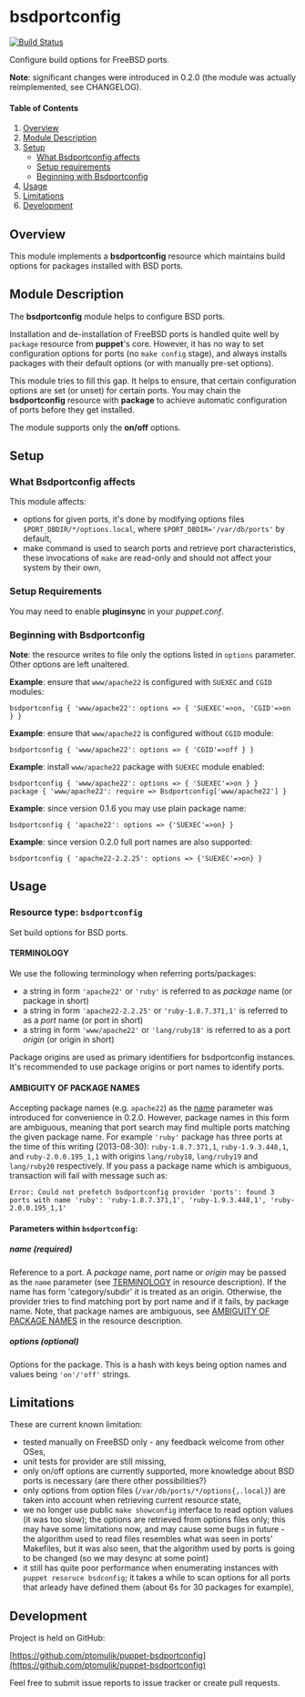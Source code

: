 # bsdportconfig

[![Build Status](https://travis-ci.org/ptomulik/puppet-bsdportconfig.png?branch=master)](https://travis-ci.org/ptomulik/puppet-bsdportconfig)

Configure build options for FreeBSD ports.

**Note**: significant changes were introduced in 0.2.0 (the module was actually
reimplemented, see CHANGELOG).

#### Table of Contents

1. [Overview](#overview)
2. [Module Description](#module-description)
3. [Setup](#setup)
    * [What Bsdportconfig affects](#what-bsdportconfig-affects)
    * [Setup requirements](#setup-requirements)
    * [Beginning with Bsdportconfig](#beginning-with-bsdportconfig)
4. [Usage](#usage)
5. [Limitations](#limitations)
6. [Development](#development)

## Overview

This module implements a **bsdportconfig** resource which maintains build
options for packages installed with BSD ports.

## Module Description

The **bsdportconfig** module helps to configure BSD ports.

Installation and de-installation of FreeBSD ports is handled quite well by
`package` resource from **puppet**'s core. However, it has no way to
set configuration options for ports (no `make config` stage), and always
installs packages with their default options (or with manually pre-set
options).

This module tries to fill this gap. It helps to ensure, that certain
configuration options are set (or unset) for certain ports. You may chain the
**bsdportconfig** resource with **package** to achieve automatic configuration
of ports before they get installed.

The module supports only the **on/off** options.

## Setup

### What Bsdportconfig affects

This module affects:

* options for given ports, it's done by modifying options files
  `$PORT_DBDIR/*/options.local`, where `$PORT_DBDIR='/var/db/ports'` by
  default,
* make command is used to search ports and retrieve port characteristics,
  these invocations of `make`  are read-only and should not affect your system
  by their own,

### Setup Requirements

You may need to enable **pluginsync** in your *puppet.conf*.

### Beginning with Bsdportconfig

**Note**: the resource writes to file only the options listed in `options`
parameter. Other options are left unaltered.

**Example**: ensure that `www/apache22` is configured with `SUEXEC` and `CGID`
modules:

    bsdportconfig { 'www/apache22': options => { 'SUEXEC'=>on, 'CGID'=>on } }

**Example**: ensure that `www/apache22` is configured without `CGID` module:

    bsdportconfig { 'www/apache22': options => { 'CGID'=>off } }

**Example**: install `www/apache22` package with `SUEXEC` module enabled:

    bsdportconfig { 'www/apache22': options => { 'SUEXEC'=>on } }
    package { 'www/apache22': require => Bsdportconfig['www/apache22'] }

**Example**: since version 0.1.6 you may use plain package name:

    bsdportconfig { 'apache22': options => {'SUEXEC'=>on} }

**Example**: since version 0.2.0 full port names are also supported:

    bsdportconfig { 'apache22-2.2.25': options => {'SUEXEC'=>on} }


## Usage

### Resource type: `bsdportconfig`

Set build options for BSD ports.

#### TERMINOLOGY

We use the following terminology when referring ports/packages:

  * a string in form `'apache22'` or `'ruby'` is referred to as *package* name
    (or package in short)
  * a string in form `'apache22-2.2.25'` or `'ruby-1.8.7.371,1'` is referred to
    as a *port* name (or port in short)
  * a string in form `'www/apache22'` or `'lang/ruby18'` is referred to as a
    port *origin* (or origin in short)

Package origins are used as primary identifiers for bsdportconfig instances.
It's recommended to use package origins or port names to identify ports.

#### AMBIGUITY OF PACKAGE NAMES

Accepting package names (e.g. `apache22`) as the [name](#name-required)
parameter was introduced for convenience in 0.2.0. However, package names in
this form are ambiguous, meaning that port search may find multiple ports 
matching the given package name. For example `'ruby'` package has three ports
at the time of this writing  (2013-08-30): `ruby-1.8.7.371,1`,
`ruby-1.9.3.448,1`, and `ruby-2.0.0.195_1,1` with origins `lang/ruby18`,
`lang/ruby19` and `lang/ruby20` respectively. If you pass a package name which
is ambiguous, transaction will fail with message such as:

    Error: Could not prefetch bsdportconfig provider 'ports': found 3 ports with name 'ruby': 'ruby-1.8.7.371,1', 'ruby-1.9.3.448,1', 'ruby-2.0.0.195_1,1'

#### Parameters within `bsdportconfig`:

##### name (required)

Reference to a port. A *package* name, *port* name or *origin* may be passed as
the `name` parameter (see [TERMINOLOGY](#terminology) in resource description).
If the name has form 'category/subdir' it is treated as an origin. Otherwise,
the provider tries to find matching port by port name and if it fails, by
package name. Note, that package names are ambiguous, see [AMBIGUITY OF PACKAGE
NAMES](#ambiguity-of-package-names) in the resource description.


##### options (optional)

Options for the package. This is a hash with keys being option names and values
being `'on'/'off'` strings.

## Limitations

These are current known limitation:

  * tested manually on FreeBSD only - any feedback welcome from other OSes,
  * unit tests for provider are still missing,
  * only on/off options are currently supported, more knowledge about BSD ports
    is necessary (are there other possibilities?)
  * only options from option files (`/var/db/ports/*/options{,.local}`) are
    taken into account when retrieving current resource state, 
  * we no longer use public `make showconfig` interface to read option values
    (it was too slow); the options are retrieved from options files only; this
    may have some limitations now, and may cause some bugs in future - the
    algorithm used to read files resembles what was seen in ports' Makefiles,
    but it was also seen, that the algorithm used by ports is going to be
    changed (so we may desync at some point)
  * it still has quite poor performance when enumerating instances with `puppet
    resoruce bsdconfig`; it takes a while to scan options for all ports that
    arleady have defined them (about 6s for 30 packages for example),

## Development

Project is held on GitHub:

[https://github.com/ptomulik/puppet-bsdportconfig](https://github.com/ptomulik/puppet-bsdportconfig)

Feel free to submit issue reports to issue tracker or create pull requests.
